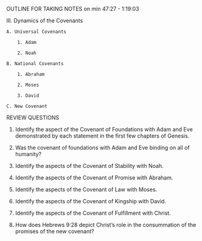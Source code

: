 OUTLINE FOR TAKING NOTES on min 47:27 - 1:19:03

III. Dynamics of the Covenants 

	A. Universal Covenants 

  		1. Adam 

  		2. Noah 

	B. National Covenants 

  		1. Abraham 

  		2. Moses 

  		3. David 

	C. New Covenant 


REVIEW QUESTIONS

1. Identify the aspect of the Covenant of Foundations with Adam and Eve demonstrated by each statement in the first few chapters of Genesis. 
    
2. Was the covenant of foundations with Adam and Eve binding on all of humanity?
    
3. Identify the aspects of the Covenant of Stability with Noah. 
    
4. Identify the aspects of the Covenant of Promise with Abraham. 
    
5. Identify the aspects of the Covenant of Law with Moses.
    
6. Identify the aspects of the Covenant of Kingship with David.
    
7. Identify the aspects of the Covenant of Fulfillment with Christ.
    
8. How does Hebrews 9:28 depict Christ’s role in the consummation of the promises of the new covenant? 
